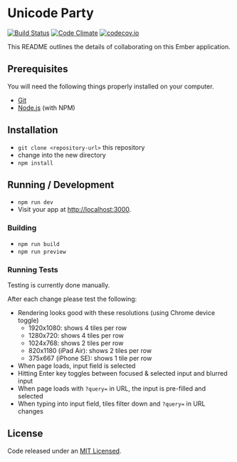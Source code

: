 # Unicode Party

[![Build Status](https://travis-ci.org/TruthfulTechnology/unicode.party.svg?branch=master)](https://travis-ci.org/TruthfulTechnology/unicode.party)
[![Code Climate](https://codeclimate.com/github/TruthfulTechnology/unicode.party/badges/gpa.svg)](https://codeclimate.com/github/TruthfulTechnology/unicode.party)
[![codecov.io](http://codecov.io/github/TruthfulTechnology/unicode.party/coverage.svg?branch=master)](http://codecov.io/github/TruthfulTechnology/unicode.party?branch=master)

This README outlines the details of collaborating on this Ember application.

## Prerequisites

You will need the following things properly installed on your computer.

* [Git](http://git-scm.com/)
* [Node.js](http://nodejs.org/) (with NPM)

## Installation

* `git clone <repository-url>` this repository
* change into the new directory
* `npm install`

## Running / Development

* `npm run dev`
* Visit your app at [http://localhost:3000](http://localhost:3000).

### Building

* `npm run build`
* `npm run preview`

### Running Tests

Testing is currently done manually.

After each change please test the following:

* Rendering looks good with these resolutions (using Chrome device toggle)
  * 1920x1080: shows 4 tiles per row
  * 1280x720: shows 4 tiles per row
  * 1024x768: shows 2 tiles per row
  * 820x1180 (iPad Air): shows 2 tiles per row
  * 375x667 (iPhone SE): shows 1 tile per row
* When page loads, input field is selected
* Hitting Enter key toggles between focused & selected input and blurred input
* When page loads with `?query=` in URL, the input is pre-filled and selected
* When typing into input field, tiles filter down and `?query=` in URL changes

## License

Code released under an [MIT Licensed](http://th.mit-license.org/).
